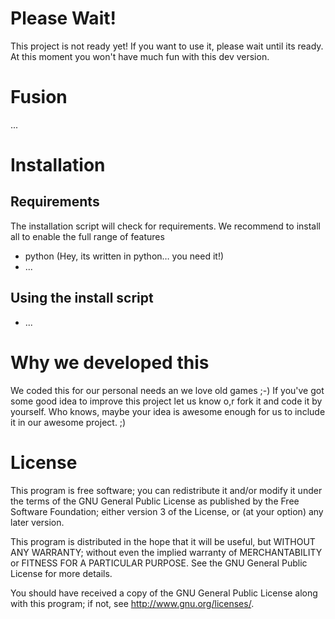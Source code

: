 Please Wait!
============
This project is not ready yet! If you want to use it, please wait until its ready. At this moment you won't have much fun with this dev version.

Fusion
============
...

Installation
============

Requirements
------------
The installation script will check for requirements. We recommend to install all to enable the full range of features
-	python	(Hey, its written in python… you need it!)
-	...

Using the install script
------------------------
-	...


Why we developed this
=====================
We coded this for our personal needs an we love old games ;-)
If you've got some good idea to improve this project let us know o,r fork it and code it by yourself. Who knows, maybe your idea is awesome enough for us to include it in our awesome project. ;)

License
=======
This program is free software; you can redistribute it and/or modify it under the terms of the GNU General Public License as published by the Free Software Foundation; either version 3 of the License, or (at your option) any later version.

This program is distributed in the hope that it will be useful, but WITHOUT ANY WARRANTY; without even the implied warranty of MERCHANTABILITY or FITNESS FOR A PARTICULAR PURPOSE. See the GNU General Public License for more details.

You should have received a copy of the GNU General Public License along with this program; if not, see <http://www.gnu.org/licenses/>.
